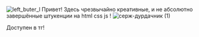![left_buter_l](https://github.com/CoolCoolOne/CoolCoolOne/assets/162994571/6e6920d9-a42d-4239-b4e7-394044d4d4f7)      Привет! Здесь чрезвычайно креативные, и не абсолютно завершённые штукенции на html css js !     ![серж-дурдачник (1)](https://github.com/CoolCoolOne/CoolCoolOne/assets/162994571/838f0e7f-72ae-4a65-9172-5cc3a51cea86)


Доступен в тг!
